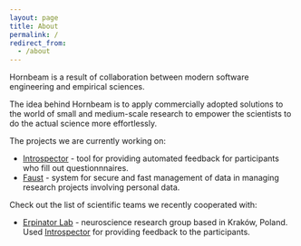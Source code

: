 ```yaml
---
layout: page
title: About
permalink: /
redirect_from:
  - /about
---
```


Hornbeam is a result of collaboration between modern software engineering and empirical sciences. 

The idea behind Hornbeam is to apply commercially adopted solutions to the world of small and medium-scale research 
to empower the scientists to do the actual science more effortlessly. 

The projects we are currently working on:

- [Introspector](/introspector/) - tool for providing automated feedback for participants who fill out questionnnaires.
- [Faust](/faust/) - system for secure and fast management of data in managing research projects involving personal data.


Check out the list of scientific teams we recently cooperated with:

- [Erpinator Lab](https://www.facebook.com/ERPinatorLab) - neuroscience research group based in Kraków, Poland. Used [Introspector](/introspector/) for providing
feedback to the participants.

